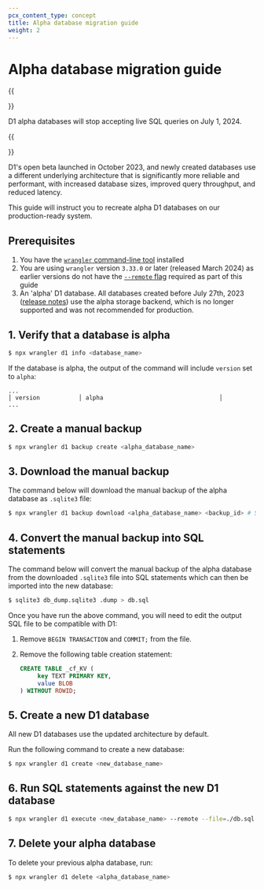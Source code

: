 ```yaml
---
pcx_content_type: concept
title: Alpha database migration guide
weight: 2
---
```


# Alpha database migration guide

{{<Aside type="warning">}}

D1 alpha databases will stop accepting live SQL queries on July 1, 2024.

{{</Aside>}}

D1's open beta launched in October 2023, and newly created databases use a different underlying architecture that is significantly more reliable and performant, with increased database sizes, improved query throughput, and reduced latency.

This guide will instruct you to recreate alpha D1 databases on our production-ready system.

## Prerequisites

1. You have the [`wrangler` command-line tool](/workers/wrangler/install-and-update/) installed
2. You are using `wrangler` version `3.33.0` or later (released March 2024) as earlier versions do not have the [`--remote` flag](/d1/platform/changelog/#change-in-wrangler-d1-execute-default) required as part of this guide
3. An 'alpha' D1 database. All databases created before July 27th, 2023 ([release notes](/d1/platform/changelog/#new-default-storage-subsystem)) use the alpha storage backend, which is no longer supported and was not recommended for production.

## 1. Verify that a database is alpha

```sh
$ npx wrangler d1 info <database_name>
```

If the database is alpha, the output of the command will include `version` set to `alpha`:

```
...
│ version           │ alpha                                 │
...
```

## 2. Create a manual backup

```sh
$ npx wrangler d1 backup create <alpha_database_name>
```

## 3. Download the manual backup

The command below will download the manual backup of the alpha database as `.sqlite3` file:

```sh
$ npx wrangler d1 backup download <alpha_database_name> <backup_id> # See available backups with wrangler d1 backup list <database_name>
```

## 4. Convert the manual backup into SQL statements

The command below will convert the manual backup of the alpha database from the downloaded `.sqlite3` file into SQL statements which can then be imported into the new database:

```sh
$ sqlite3 db_dump.sqlite3 .dump > db.sql
```

Once you have run the above command, you will need to edit the output SQL file to be compatible with D1:

1. Remove `BEGIN TRANSACTION` and `COMMIT;` from the file.
2. Remove the following table creation statement:
   
   ```sql
   CREATE TABLE _cf_KV (
		key TEXT PRIMARY KEY,
		value BLOB
   ) WITHOUT ROWID;
   ```

## 5. Create a new D1 database

All new D1 databases use the updated architecture by default.

Run the following command to create a new database:

```sh
$ npx wrangler d1 create <new_database_name>
```

## 6. Run SQL statements against the new D1 database

```sh
$ npx wrangler d1 execute <new_database_name> --remote --file=./db.sql
```

## 7. Delete your alpha database

To delete your previous alpha database, run:

```sh
$ npx wrangler d1 delete <alpha_database_name>
```

